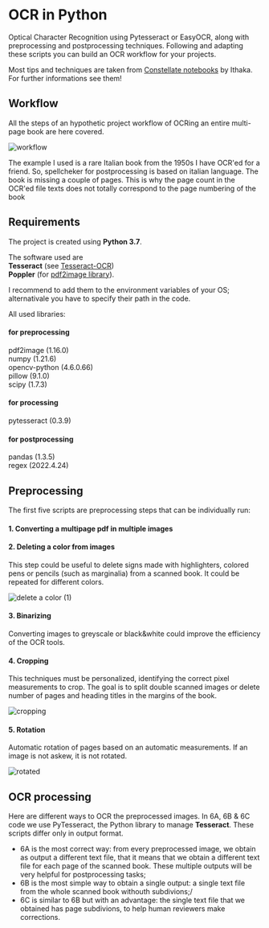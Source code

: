 # OCR in Python
Optical Character Recognition using Pytesseract or EasyOCR, along with preprocessing and postprocessing techniques. Following and adapting these scripts you can build an OCR workflow for your projects.

Most tips and techniques are taken from [Constellate notebooks](https://github.com/ithaka/constellate-notebooks/tree/master/OCR) by Ithaka. For further informations see them!

## Workflow
All the steps of an hypothetic project workflow of OCRing an entire multi-page book are here covered.

![workflow](https://github.com/user-attachments/assets/eefd7b20-6f18-4122-a7e9-a0cb7f5bcba0)

The example I used is a rare Italian book from the 1950s I have OCR'ed for a friend. So, spellcheker for postprocessing is based on italian language. The book is missing a couple of pages. This is why the page count in the OCR'ed file texts does not totally correspond to the page numbering of the book

## Requirements
The project is created using **Python 3.7**.

The software used are\
**Tesseract** (see [Tesseract-OCR](https://github.com/tesseract-ocr/tesseract))\
**Poppler** (for [pdf2image library](https://github.com/Belval/pdf2image)).

I recommend to add them to the environment variables of your OS; alternativale you have to specify their path in the code.

All used libraries:

#### for preprocessing
pdf2image (1.16.0)\
numpy (1.21.6)\
opencv-python (4.6.0.66)\
pillow (9.1.0)\
scipy (1.7.3)

#### for processing
pytesseract (0.3.9)

#### for postprocessing
pandas (1.3.5)\
regex (2022.4.24)

## Preprocessing
The first five scripts are preprocessing steps that can be individually run:

#### 1. Converting a multipage pdf in multiple images

#### 2. Deleting a color from images
This step could be useful to delete signs made with highlighters, colored pens or pencils (such as marginalia) from a scanned book. It could be repeated for different colors.

![delete a color (1)](https://github.com/user-attachments/assets/273ec49d-1f6c-4deb-a63c-9f7562625344)

#### 3. Binarizing
Converting images to greyscale or black&white could improve the efficiency of the OCR tools.

#### 4. Cropping
This techniques must be personalized, identifying the correct pixel measurements to crop. The goal is to split double scanned images or delete number of pages and heading titles in the margins of the book.

![cropping](https://github.com/user-attachments/assets/d083641f-6732-4e6d-bcc2-5c7aafb63e63)

#### 5. Rotation
Automatic rotation of pages based on an automatic measurements. If an image is not askew, it is not rotated.

![rotated](https://github.com/user-attachments/assets/2de8e10a-8054-4bb6-ba13-9f275f150f72)

## OCR processing

Here are different ways to OCR the preprocessed images. In 6A, 6B & 6C code we use PyTesseract, the Python library to manage **Tesseract**. These scripts differ only in output format.
- 6A is the most correct way: from every preprocessed image, we obtain as output a different text file, that it means that we obtain a different text file for each page of the scanned book. These multiple outputs will be very helpful for postprocessing tasks;
- 6B is the most simple way to obtain a single output: a single text file from the whole scanned book withouth subdivions;/
- 6C is similar to 6B but with an advantage: the single text file that we obtained has page subdivions, to help human reviewers make corrections.

